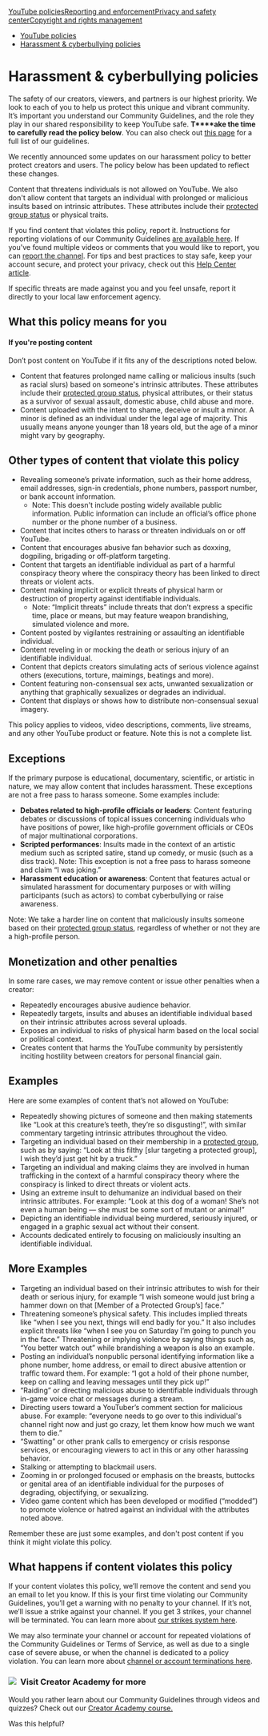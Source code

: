 [YouTube policies](/youtube/topic/2803176?hl=en&ref_topic=6151248,3230811,3256124,)[Reporting and enforcement](/youtube/topic/2803138?hl=en&ref_topic=6151248,3230811,3256124,)[Privacy and safety center](/youtube/topic/2803240?hl=en&ref_topic=6151248,3230811,3256124,)[Copyright and rights management](/youtube/topic/2676339?hl=en&ref_topic=6151248,3230811,3256124,)
    

*   [YouTube policies](/youtube/topic/2803176?hl=en&ref_topic=6151248)
*   [Harassment & cyberbullying policies](/youtube/answer/2802268)

Harassment & cyberbullying policies
===================================

The safety of our creators, viewers, and partners is our highest priority. We look to each of you to help us protect this unique and vibrant community. It’s important you understand our Community Guidelines, and the role they play in our shared responsibility to keep YouTube safe. **T****ake the time to carefully read the policy below**. You can also check out [this page](/youtube/answer/9288567) for a full list of our guidelines.

We recently announced some updates on our harassment policy to better protect creators and users. The policy below has been updated to reflect these changes.

Content that threatens individuals is not allowed on YouTube. We also don't allow content that targets an individual with prolonged or malicious insults based on intrinsic attributes. These attributes include their [protected group status](/youtube/answer/2801939#protected_group) or physical traits.

If you find content that violates this policy, report it. Instructions for reporting violations of our Community Guidelines [are available here](/youtube/answer/2802027). If you've found multiple videos or comments that you would like to report, you can [report the channel](https://support.google.com/youtube/answer/2802027#report_channel). For tips and best practices to stay safe, keep your account secure, and protect your privacy, check out this [Help Center article](/youtube/answer/9563682).

If specific threats are made against you and you feel unsafe, report it directly to your local law enforcement agency.

What this policy means for you
------------------------------

#### If you're posting content

Don’t post content on YouTube if it fits any of the descriptions noted below.

*   Content that features prolonged name calling or malicious insults (such as racial slurs) based on someone's intrinsic attributes. These attributes include their [protected group status](/youtube/answer/2801939), physical attributes, or their status as a survivor of sexual assault, domestic abuse, child abuse and more.
*   Content uploaded with the intent to shame, deceive or insult a minor. A minor is defined as an individual under the legal age of majority. This usually means anyone younger than 18 years old, but the age of a minor might vary by geography.

Other types of content that violate this policy
-----------------------------------------------

*   Revealing someone’s private information, such as their home address, email addresses, sign-in credentials, phone numbers, passport number, or bank account information.
    *   Note: This doesn't include posting widely available public information. Public information can include an official’s office phone number or the phone number of a business.
*   Content that incites others to harass or threaten individuals on or off YouTube.
*   Content that encourages abusive fan behavior such as doxxing, dogpiling, brigading or off-platform targeting.
*   Content that targets an identifiable individual as part of a harmful conspiracy theory where the conspiracy theory has been linked to direct threats or violent acts.
*   Content making implicit or explicit threats of physical harm or destruction of property against identifiable individuals. 
    *   Note: “Implicit threats” include threats that don’t express a specific time, place or means, but may feature weapon brandishing, simulated violence and more. 
*   Content posted by vigilantes restraining or assaulting an identifiable individual. 
*   Content reveling in or mocking the death or serious injury of an identifiable individual.
*   Content that depicts creators simulating acts of serious violence against others (executions, torture, maimings, beatings and more).
*   Content featuring non-consensual sex acts, unwanted sexualization or anything that graphically sexualizes or degrades an individual.
*   Content that displays or shows how to distribute non-consensual sexual imagery. 

This policy applies to videos, video descriptions, comments, live streams, and any other YouTube product or feature. Note this is not a complete list.

Exceptions
----------

If the primary purpose is educational, documentary, scientific, or artistic in nature, we may allow content that includes harassment. These exceptions are not a free pass to harass someone. Some examples include:

*   **Debates related to high-profile officials or leaders**: Content featuring debates or discussions of topical issues concerning individuals who have positions of power, like high-profile government officials or CEOs of major multinational corporations. 
*   **Scripted performances**: Insults made in the context of an artistic medium such as scripted satire, stand up comedy, or music (such as a diss track). Note: This exception is not a free pass to harass someone and claim “I was joking.” 
*   **Harassment education or awareness**: Content that features actual or simulated harassment for documentary purposes or with willing participants (such as actors) to combat cyberbullying or raise awareness.

Note: We take a harder line on content that maliciously insults someone based on their [protected group status](/youtube/answer/2801939?hl=en), regardless of whether or not they are a high-profile person.

Monetization and other penalties 
---------------------------------

In some rare cases, we may remove content or issue other penalties when a creator:

*   Repeatedly encourages abusive audience behavior.
*   Repeatedly targets, insults and abuses an identifiable individual based on their intrinsic attributes across several uploads.
*   Exposes an individual to risks of physical harm based on the local social or political context.
*   Creates content that harms the YouTube community by persistently inciting hostility between creators for personal financial gain.

Examples
--------

Here are some examples of content that’s not allowed on YouTube:

*   Repeatedly showing pictures of someone and then making statements like “Look at this creature’s teeth, they’re so disgusting!”, with similar commentary targeting intrinsic attributes throughout the video.
*   Targeting an individual based on their membership in a [protected group](/youtube/answer/2801939), such as by saying: “Look at this filthy \[slur targeting a protected group\], I wish they’d just get hit by a truck.”
*   Targeting an individual and making claims they are involved in human trafficking in the context of a harmful conspiracy theory where the conspiracy is linked to direct threats or violent acts.
*   Using an extreme insult to dehumanize an individual based on their intrinsic attributes. For example: “Look at this dog of a woman! She’s not even a human being — she must be some sort of mutant or animal!” 
*   Depicting an identifiable individual being murdered, seriously injured, or engaged in a graphic sexual act without their consent.
*   Accounts dedicated entirely to focusing on maliciously insulting an identifiable individual.

More Examples
-------------

*   Targeting an individual based on their intrinsic attributes to wish for their death or serious injury, for example “I wish someone would just bring a hammer down on that \[Member of a Protected Group’s\] face.” 
*   Threatening someone’s physical safety. This includes implied threats like “when I see you next, things will end badly for you.” It also includes explicit threats like “when I see you on Saturday I’m going to punch you in the face.” Threatening or implying violence by saying things such as, “You better watch out” while brandishing a weapon is also an example. 
*   Posting an individual’s nonpublic personal identifying information like a phone number, home address, or email to direct abusive attention or traffic toward them. For example: “I got a hold of their phone number, keep on calling and leaving messages until they pick up!”
*   “Raiding” or directing malicious abuse to identifiable individuals through in-game voice chat or messages during a stream.
*   Directing users toward a YouTuber’s comment section for malicious abuse. For example: “everyone needs to go over to this individual's channel right now and just go crazy, let them know how much we want them to die.”
*   “Swatting” or other prank calls to emergency or crisis response services, or encouraging viewers to act in this or any other harassing behavior.
*   Stalking or attempting to blackmail users.
*   Zooming in or prolonged focused or emphasis on the breasts, buttocks or genital area of an identifiable individual for the purposes of degrading, objectifying, or sexualizing.
*   Video game content which has been developed or modified (“modded”) to promote violence or hatred against an individual with the attributes noted above.

Remember these are just some examples, and don't post content if you think it might violate this policy.

What happens if content violates this policy
--------------------------------------------

If your content violates this policy, we’ll remove the content and send you an email to let you know. If this is your first time violating our Community Guidelines, you’ll get a warning with no penalty to your channel. If it’s not, we’ll issue a strike against your channel. If you get 3 strikes, your channel will be terminated. You can learn more about [our strikes system here](/youtube/answer/2802032).

  
We may also terminate your channel or account for repeated violations of the Community Guidelines or Terms of Service, as well as due to a single case of severe abuse, or when the channel is dedicated to a policy violation. You can learn more about [channel or account terminations here](https://support.google.com/youtube/answer/2802168).

### ![](//www.gstatic.com/images/icons/material/system/1x/video_library_grey600_24dp.png)  Visit Creator Academy for more

Would you rather learn about our Community Guidelines through videos and quizzes? Check out our [Creator Academy course.](https://creatoracademy.youtube.com/page/lesson/policy-harassment)

Was this helpful?